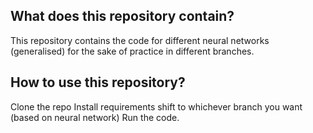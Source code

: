 ## What does this repository contain?
This repository contains the code for different neural networks (generalised) for the sake of practice in different branches.

## How to use this repository?
Clone the repo
Install requirements
shift to whichever branch you want (based on neural network)
Run the code.


